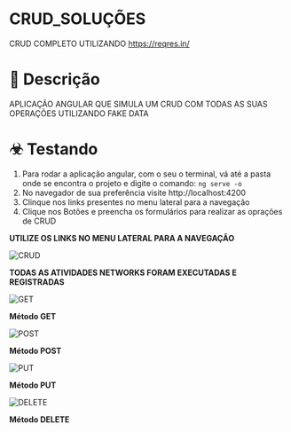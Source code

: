 # CRUD_SOLUÇÕES
CRUD COMPLETO UTILIZANDO https://reqres.in/

# 💬 Descrição
APLICAÇÃO ANGULAR QUE SIMULA UM CRUD COM TODAS AS SUAS OPERAÇÕES UTILIZANDO FAKE DATA


# ☣ Testando

1. Para rodar a aplicação angular, com o seu o terminal, vá até a pasta onde se encontra o projeto e digite o comando: `ng serve -o`
2. No navegador de sua preferência visite http://localhost:4200
3. Clinque nos links presentes no menu lateral para a navegação
4. Clique nos Botões e preencha os formulários para realizar as oprações de CRUD



**UTILIZE OS LINKS NO MENU LATERAL PARA A NAVEGAÇÃO**

![CRUD](https://user-images.githubusercontent.com/74381225/191076834-93b10f32-270c-433c-8214-943490295a4d.png)




**TODAS AS ATIVIDADES NETWORKS FORAM EXECUTADAS E REGISTRADAS**

![GET](https://user-images.githubusercontent.com/74381225/191077523-a86e7a5e-6adf-4190-8d17-863cb1bf4cd2.png)

**Método GET**


![POST](https://user-images.githubusercontent.com/74381225/191078131-898e0e93-ec94-492e-be85-6fdb15c8a6df.png)

**Método POST**

![PUT](https://user-images.githubusercontent.com/74381225/191078265-a0ea4538-d3c0-48b5-847e-bd906e76b2ad.png)

**Método PUT**

![DELETE](https://user-images.githubusercontent.com/74381225/191078320-829a2524-384b-426b-89b7-d6a4edf86811.png)

**Método DELETE**



